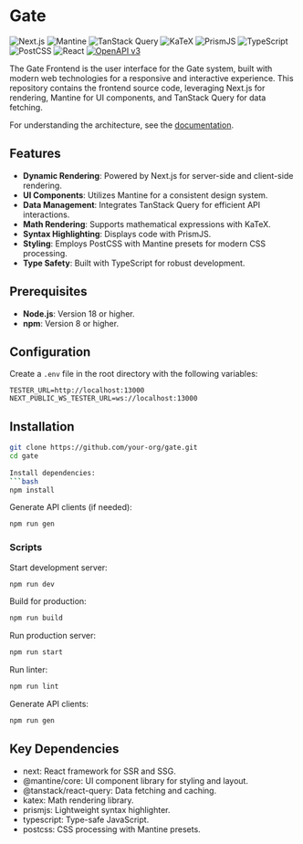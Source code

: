 # Gate

![Next.js](https://img.shields.io/badge/Next.js-15.1.2-black?logo=next.js)
![Mantine](https://img.shields.io/badge/Mantine-7.17.0-blue?logo=mantine)
![TanStack Query](https://img.shields.io/badge/TanStack_Query-5.66.7-green)
![KaTeX](https://img.shields.io/badge/KaTeX-0.16.21-blue)
![PrismJS](https://img.shields.io/badge/PrismJS-1.30.0-blue)
![TypeScript](https://img.shields.io/badge/TypeScript-5.7.3-blue?logo=typescript)
![PostCSS](https://img.shields.io/badge/PostCSS-8.5.2-blue)
![React](https://img.shields.io/badge/React-19.0.0-blue?logo=react)
[![OpenAPI v3](https://img.shields.io/badge/OpenAPI-v3-green)](https://swagger.io/specification/)

The Gate Frontend is the user interface for the Gate system, built with modern web technologies for a responsive and
interactive experience. This repository contains the frontend source code, leveraging Next.js for rendering, Mantine for
UI components, and TanStack Query for data fetching.

For understanding the architecture, see the [documentation](https://github.com/Vyacheslav1557/docs).

## Features

- **Dynamic Rendering**: Powered by Next.js for server-side and client-side rendering.
- **UI Components**: Utilizes Mantine for a consistent design system.
- **Data Management**: Integrates TanStack Query for efficient API interactions.
- **Math Rendering**: Supports mathematical expressions with KaTeX.
- **Syntax Highlighting**: Displays code with PrismJS.
- **Styling**: Employs PostCSS with Mantine presets for modern CSS processing.
- **Type Safety**: Built with TypeScript for robust development.

## Prerequisites

- **Node.js**: Version 18 or higher.
- **npm**: Version 8 or higher.

## Configuration

Create a `.env` file in the root directory with the following variables:

```dotenv
TESTER_URL=http://localhost:13000
NEXT_PUBLIC_WS_TESTER_URL=ws://localhost:13000
```

## Installation

```bash
git clone https://github.com/your-org/gate.git
cd gate
   
Install dependencies:
```bash
npm install
```

Generate API clients (if needed):

```bash
npm run gen
```

### Scripts

Start development server:

```bash
npm run dev
```

Build for production:

```bash
npm run build
```

Run production server:

```bash
npm run start
```

Run linter:

```bash
npm run lint
```

Generate API clients:

```bash
npm run gen
```

## Key Dependencies

* next: React framework for SSR and SSG.
* @mantine/core: UI component library for styling and layout.
* @tanstack/react-query: Data fetching and caching.
* katex: Math rendering library.
* prismjs: Lightweight syntax highlighter.
* typescript: Type-safe JavaScript.
* postcss: CSS processing with Mantine presets.